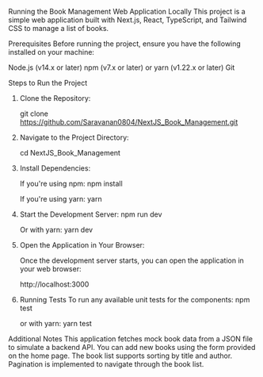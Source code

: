 Running the Book Management Web Application Locally
This project is a simple web application built with Next.js, React, TypeScript, and Tailwind CSS to manage a list of books.

Prerequisites
Before running the project, ensure you have the following installed on your machine:

Node.js (v14.x or later)
npm (v7.x or later) or yarn (v1.22.x or later)
Git

Steps to Run the Project

1. Clone the Repository:

      git clone https://github.com/Saravanan0804/NextJS_Book_Management.git

2. Navigate to the Project Directory:

      cd NextJS_Book_Management

3. Install Dependencies:

      If you're using npm:
        npm install

      If you're using yarn:
        yarn

4. Start the Development Server:
      npm run dev

   Or with yarn:
      yarn dev

5. Open the Application in Your Browser:

    Once the development server starts, you can open the application in your web browser:

    http://localhost:3000

6. Running Tests
    To run any available unit tests for the components:
    npm test

    or with yarn:
    yarn test

Additional Notes
This application fetches mock book data from a JSON file to simulate a backend API.
You can add new books using the form provided on the home page.
The book list supports sorting by title and author.
Pagination is implemented to navigate through the book list.
